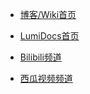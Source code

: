 - [<span class="iconfont icon-icon_fabu"></span> 博客/Wiki首页](README.md)

- [<span class="iconfont icon-book3"></span> LumiDocs首页](/LumiDocs/README.md)

- [<i class="fas fa-tv"></i> Bilibili频道](https://space.bilibili.com/234052228)

- [<span class="iconfont icon-book3"></span> 西瓜视频频道](https://www.ixigua.com/home/97449691727)
